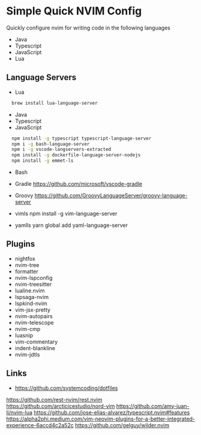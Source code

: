 # Simple Quick NVIM Config

Quickly configure nvim for writing code in the following languages

-   Java
-   Typescript
-   JavaScript
-   Lua

## Language Servers

-   Lua

```sh
  brew install lua-language-server
```

-   Java
-   Typescript
-   JavaScript

```sh
  npm install -g typescript typescript-language-server
  npm i -g bash-language-server
  npm i -g vscode-langservers-extracted
  npm install -g dockerfile-language-server-nodejs
  npm install -g emmet-ls
```

-   Bash

-   Gradle
    https://github.com/microsoft/vscode-gradle

-   Groovy
    https://github.com/GroovyLanguageServer/groovy-language-server

-   vimls
    npm install -g vim-language-server

-   yamlls
    yarn global add yaml-language-server

## Plugins

-   nightfox
-   nvim-tree
-   formatter
-   nvim-lspconfig
-   nvim-treesitter
-   lualine.nvim
-   lspsaga-nvim
-   lspkind-nvim
-   vim-jsx-pretty
-   nvim-autopairs
-   nvim-telescope
-   nvim-cmp
-   luasnip
-   vim-commentary
-   indent-blankline
-   nvim-jdtls

## Links

-   https://github.com/systemcoding/dotfiles

https://github.com/rest-nvim/rest.nvim
https://github.com/arcticicestudio/nord-vim
https://github.com/amy-juan-li/nvim-lua
https://github.com/jose-elias-alvarez/typescript.nvim#features
https://alpha2phi.medium.com/vim-neovim-plugins-for-a-better-integrated-experience-6accd4c2a52c
https://github.com/gelguy/wilder.nvim
